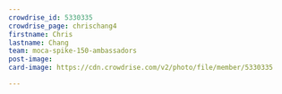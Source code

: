 ```yaml
---
crowdrise_id: 5330335
crowdrise_page: chrischang4
firstname: Chris
lastname: Chang
team: moca-spike-150-ambassadors
post-image: 
card-image: https://cdn.crowdrise.com/v2/photo/file/member/5330335

---
```

